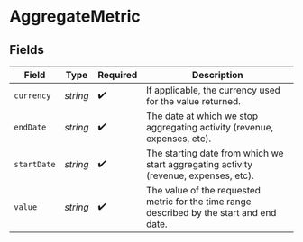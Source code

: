 # AggregateMetric


## Fields

| Field                                                                                     | Type                                                                                      | Required                                                                                  | Description                                                                               |
| ----------------------------------------------------------------------------------------- | ----------------------------------------------------------------------------------------- | ----------------------------------------------------------------------------------------- | ----------------------------------------------------------------------------------------- |
| `currency`                                                                                | *string*                                                                                  | :heavy_check_mark:                                                                        | If applicable, the currency used for the value returned.                                  |
| `endDate`                                                                                 | *string*                                                                                  | :heavy_check_mark:                                                                        | The date at which we stop aggregating activity (revenue, expenses, etc).                  |
| `startDate`                                                                               | *string*                                                                                  | :heavy_check_mark:                                                                        | The starting date from which we start aggregating activity (revenue, expenses, etc).      |
| `value`                                                                                   | *string*                                                                                  | :heavy_check_mark:                                                                        | The value of the requested metric for the time range described by the start and end date. |